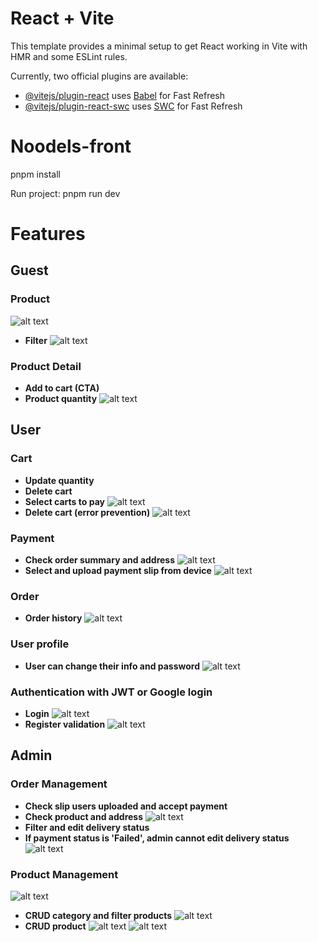 # React + Vite

This template provides a minimal setup to get React working in Vite with HMR and some ESLint rules.

Currently, two official plugins are available:

- [@vitejs/plugin-react](https://github.com/vitejs/vite-plugin-react/blob/main/packages/plugin-react/README.md) uses [Babel](https://babeljs.io/) for Fast Refresh
- [@vitejs/plugin-react-swc](https://github.com/vitejs/vite-plugin-react-swc) uses [SWC](https://swc.rs/) for Fast Refresh
# Noodels-front
pnpm install

Run project: pnpm run dev

# Features

## Guest

### Product
![alt text](/src/assets/previews/noodels_product.png)
- **Filter** 
![alt text](/src/assets/previews/noodels_filter.png)

### Product Detail
- **Add to cart (CTA)** 
- **Product quantity** 
![alt text](/src/assets/previews/noodels_addproduct.png)


## User

### Cart
- **Update quantity** 
- **Delete cart** 
- **Select carts to pay** 
![alt text](/src/assets/previews/noodels_cart.png)
- **Delete cart (error prevention)** 
![alt text](/src/assets/previews/noodels_confirmdelete.png)

### Payment
- **Check order summary and address** 
![alt text](/src/assets/previews/noodels_payment.png)
- **Select and upload payment slip from device** 
![alt text](/src/assets/previews/noodels_pay.png)

### Order
- **Order history** 
![alt text](/src/assets/previews/noodels_order.png)

### User profile
- **User can change their info and password** 
![alt text](/src/assets/previews/noodels_userprofile.png)

### Authentication with JWT or Google login
- **Login** 
![alt text](/src/assets/previews/noodels_login.png)
- **Register validation** 
![alt text](/src/assets/previews/noodels_register.png)


## Admin

### Order Management
- **Check slip users uploaded and accept payment** 
- **Check product and address** 
![alt text](/src/assets/previews/noodels_orderadmin.png)
- **Filter and edit delivery status** 
- **If payment status is 'Failed', admin cannot edit delivery status** 
![alt text](/src/assets/previews/noodels_orderfilter.png)


### Product Management
![alt text](/src/assets/previews/noodels_manage.png)
- **CRUD category and filter products** 
![alt text](/src/assets/previews/noodels_category.png)
- **CRUD product** 
![alt text](/src/assets/previews/noodels_update.png)
![alt text](/src/assets/previews/noodel_addnew.png)
